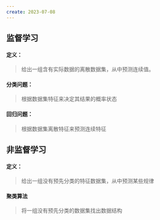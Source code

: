 ```yaml
---
create: 2023-07-08
---
```

## 监督学习

#### 定义：

> 给出一组含有实际数据的离散数据集，从中预测连续值。

#### 分类问题：

> 根据数据集特征来决定其结果的概率状态

#### 回归问题：

> 根据数据集离散特征来预测连续特征



## 非监督学习

#### 定义：

> 给出一组没有预先分类的特征数据集，从中预测某些规律

#### 聚类算法

> 将一组没有预先分类的数据集找出数据结构